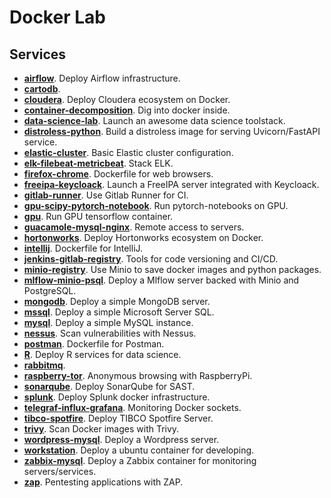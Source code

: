 # Docker Lab

## Services

- [**airflow**](./airflow/). Deploy Airflow infrastructure.
- [**cartodb**](./cartodb/).
- [**cloudera**](./cloudera/). Deploy Cloudera ecosystem on Docker.
- [**container-decomposition**](./container-decomposition/). Dig into docker inside.
- [**data-science-lab**](./data-science-lab/). Launch an awesome data science toolstack.
- [**distroless-python**](./distroless-python/). Build a distroless image for serving Uvicorn/FastAPI service.
- [**elastic-cluster**](./elastic-cluster/). Basic Elastic cluster configuration.
- [**elk-filebeat-metricbeat**](./elk-filebeat-metricbeat/). Stack ELK.
- [**firefox-chrome**](./firefox-chrome/). Dockerfile for web browsers.
- [**freeipa-keycloack**](./freeipa-keycloack/). Launch a FreeIPA server integrated with Keycloack.
- [**gitlab-runner**](./gitlab-runner/). Use Gitlab Runner for CI.
- [**gpu-scipy-pytorch-notebook**](./gpu-scipy-pytorch-notebook/). Run pytorch-notebooks on GPU.
- [**gpu**](./gpu/). Run GPU tensorflow container.
- [**guacamole-mysql-nginx**](./guacamole-mysql-nginx/). Remote access to servers.
- [**hortonworks**](./hortonworks/). Deploy Hortonworks ecosystem on Docker.
- [**intellij**](./intellij/). Dockerfile for IntelliJ.
- [**jenkins-gitlab-registry**](./jenkins-gitlab-registry/). Tools for code versioning and CI/CD.
- [**minio-registry**](./minio-registry/). Use Minio to save docker images and python packages.
- [**mlflow-minio-psql**](./mlflow-minio-psql/). Deploy a Mlflow server backed with Minio and PostgreSQL.
- [**mongodb**](./mongodb/). Deploy a simple MongoDB server.
- [**mssql**](./mssql/). Deploy a simple Microsoft Server SQL.
- [**mysql**](./mysql/). Deploy a simple MySQL instance.
- [**nessus**](./nessus/). Scan vulnerabilities with Nessus.
- [**postman**](./postman/). Dockerfile for Postman.
- [**R**](./R). Deploy R services for data science.
- [**rabbitmq**](./rabbitmq/).
- [**raspberry-tor**](./raspberry-tor/). Anonymous browsing with RaspberryPi.
- [**sonarqube**](./sonarqube/). Deploy SonarQube for SAST.
- [**splunk**](./splunk/). Deploy Splunk docker infrastructure.
- [**telegraf-influx-grafana**](./telegraf-influx-grafana/). Monitoring Docker sockets.
- [**tibco-spotfire**](./tibco-spotfire/). Deploy TIBCO Spotfire Server.
- [**trivy**](./trivy/). Scan Docker images with Trivy.
- [**wordpress-mysql**](./wordpress-mysql/). Deploy a Wordpress server.
- [**workstation**](./workstation/). Deploy a ubuntu container for developing.
- [**zabbix-mysql**](./zabbix-mysql/). Deploy a Zabbix container for monitoring servers/services.
- [**zap**](./zap/). Pentesting applications with ZAP.
